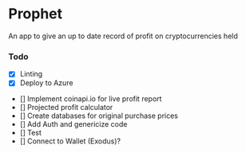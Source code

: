 # Prophet
An app to give an up to date record of profit on cryptocurrencies held

### Todo
 - [x] Linting
 - [x] Deploy to Azure
 - [] Implement coinapi.io for live profit report
 - [] Projected profit calculator
 - [] Create databases for original purchase prices
 - [] Add Auth and genericize code
 - [] Test
 - [] Connect to Wallet (Exodus)?

